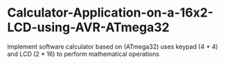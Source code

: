 # Calculator-Application-on-a-16x2-LCD-using-AVR-ATmega32
Implement software calculator based on (ATmega32) uses keypad (4 * 4) and LCD (2 * 16) to perform mathematical operations
